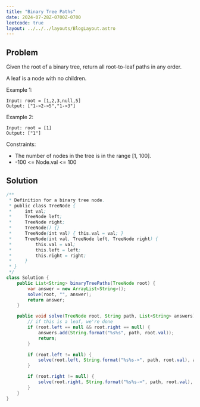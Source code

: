 ```yaml
---
title: "Binary Tree Paths"
date: 2024-07-28Z-0700Z-0700
leetcode: true
layout: ../../../layouts/BlogLayout.astro
---
```


## Problem

Given the root of a binary tree, return all root-to-leaf paths in any order.

A leaf is a node with no children.

Example 1:

```text
Input: root = [1,2,3,null,5]
Output: ["1->2->5","1->3"]
```

Example 2:

```text
Input: root = [1]
Output: ["1"]
```

Constraints:

- The number of nodes in the tree is in the range [1, 100].
- -100 <= Node.val <= 100

## Solution

```java
/**
 * Definition for a binary tree node.
 * public class TreeNode {
 *     int val;
 *     TreeNode left;
 *     TreeNode right;
 *     TreeNode() {}
 *     TreeNode(int val) { this.val = val; }
 *     TreeNode(int val, TreeNode left, TreeNode right) {
 *         this.val = val;
 *         this.left = left;
 *         this.right = right;
 *     }
 * }
 */
class Solution {
    public List<String> binaryTreePaths(TreeNode root) {
        var answer = new ArrayList<String>();
        solve(root, "", answer);
        return answer;
    }

    public void solve(TreeNode root, String path, List<String> answers) {
        // if this is a leaf, we're done
        if (root.left == null && root.right == null) {
            answers.add(String.format("%s%s", path, root.val));
            return;
        }

        if (root.left != null) {
            solve(root.left, String.format("%s%s->", path, root.val), answers);
        }

        if (root.right != null) {
            solve(root.right, String.format("%s%s->", path, root.val), answers);
        }
    }
}
```
